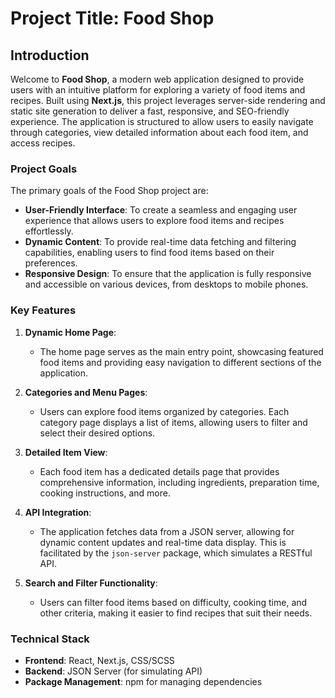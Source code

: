 # Project Title: Food Shop

## Introduction

Welcome to **Food Shop**, a modern web application designed to provide users with an intuitive platform for exploring a variety of food items and recipes. Built using **Next.js**, this project leverages server-side rendering and static site generation to deliver a fast, responsive, and SEO-friendly experience. The application is structured to allow users to easily navigate through categories, view detailed information about each food item, and access recipes.

### Project Goals

The primary goals of the Food Shop project are:
- **User-Friendly Interface**: To create a seamless and engaging user experience that allows users to explore food items and recipes effortlessly.
- **Dynamic Content**: To provide real-time data fetching and filtering capabilities, enabling users to find food items based on their preferences.
- **Responsive Design**: To ensure that the application is fully responsive and accessible on various devices, from desktops to mobile phones.

### Key Features

1. **Dynamic Home Page**:
   - The home page serves as the main entry point, showcasing featured food items and providing easy navigation to different sections of the application.

2. **Categories and Menu Pages**:
   - Users can explore food items organized by categories. Each category page displays a list of items, allowing users to filter and select their desired options.

3. **Detailed Item View**:
   - Each food item has a dedicated details page that provides comprehensive information, including ingredients, preparation time, cooking instructions, and more.

4. **API Integration**:
   - The application fetches data from a JSON server, allowing for dynamic content updates and real-time data display. This is facilitated by the `json-server` package, which simulates a RESTful API.

5. **Search and Filter Functionality**:
   - Users can filter food items based on difficulty, cooking time, and other criteria, making it easier to find recipes that suit their needs.

### Technical Stack

- **Frontend**: React, Next.js, CSS/SCSS
- **Backend**: JSON Server (for simulating API)
- **Package Management**: npm for managing dependencies






